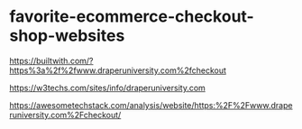 # favorite-ecommerce-checkout-shop-websites
https://builtwith.com/?https%3a%2f%2fwww.draperuniversity.com%2fcheckout

https://w3techs.com/sites/info/draperuniversity.com

https://awesometechstack.com/analysis/website/https:%2F%2Fwww.draperuniversity.com%2Fcheckout/


